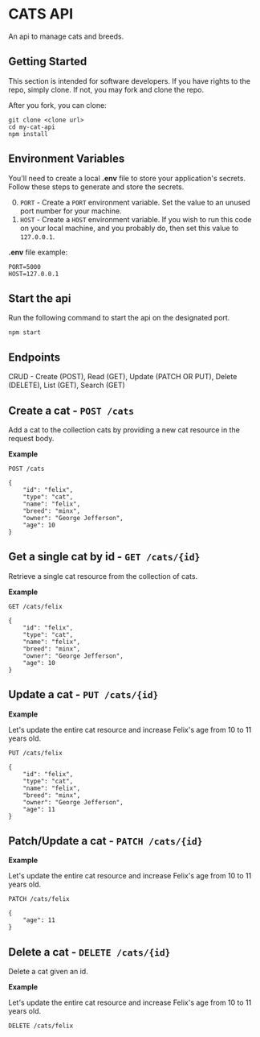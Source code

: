 # CATS API

An api to manage cats and breeds.

## Getting Started

This section is intended for software developers. If you have rights to the repo, simply clone. If not, you may fork and clone the repo.

After you fork, you can clone:

```
git clone <clone url>
cd my-cat-api
npm install
```

## Environment Variables

You'll need to create a local **.env** file to store your application's secrets. Follow these steps to generate and store the secrets.

0. `PORT` - Create a `PORT` environment variable. Set the value to an unused port number for your machine.
1. `HOST` - Create a `HOST` environment variable. If you wish to run this code on your local machine, and you probably do, then set this value to `127.0.0.1`.

**.env** file example:

```
PORT=5000
HOST=127.0.0.1
```

## Start the api

Run the following command to start the api on the designated port.

```
npm start
```

## Endpoints

CRUD - Create (POST), Read (GET), Update (PATCH OR PUT), Delete (DELETE), List (GET), Search (GET)

## Create a cat - `POST /cats`

Add a cat to the collection cats by providing a new cat resource in the request body.

**Example**

```
POST /cats

{
    "id": "felix",
    "type": "cat",
    "name": "felix",
    "breed": "minx",
    "owner": "George Jefferson",
    "age": 10
}
```

## Get a single cat by id - `GET /cats/{id}`

Retrieve a single cat resource from the collection of cats.

**Example**

```
GET /cats/felix

{
    "id": "felix",
    "type": "cat",
    "name": "felix",
    "breed": "minx",
    "owner": "George Jefferson",
    "age": 10
}
```

## Update a cat - `PUT /cats/{id}`

**Example**

Let's update the entire cat resource and increase Felix's age from 10 to 11 years old.

```
PUT /cats/felix

{
    "id": "felix",
    "type": "cat",
    "name": "felix",
    "breed": "minx",
    "owner": "George Jefferson",
    "age": 11
}
```

## Patch/Update a cat - `PATCH /cats/{id}`

**Example**

Let's update the entire cat resource and increase Felix's age from 10 to 11 years old.

```
PATCH /cats/felix

{
    "age": 11
}
```

## Delete a cat - `DELETE /cats/{id}`

Delete a cat given an id.

**Example**

Let's update the entire cat resource and increase Felix's age from 10 to 11 years old.

```
DELETE /cats/felix
```
